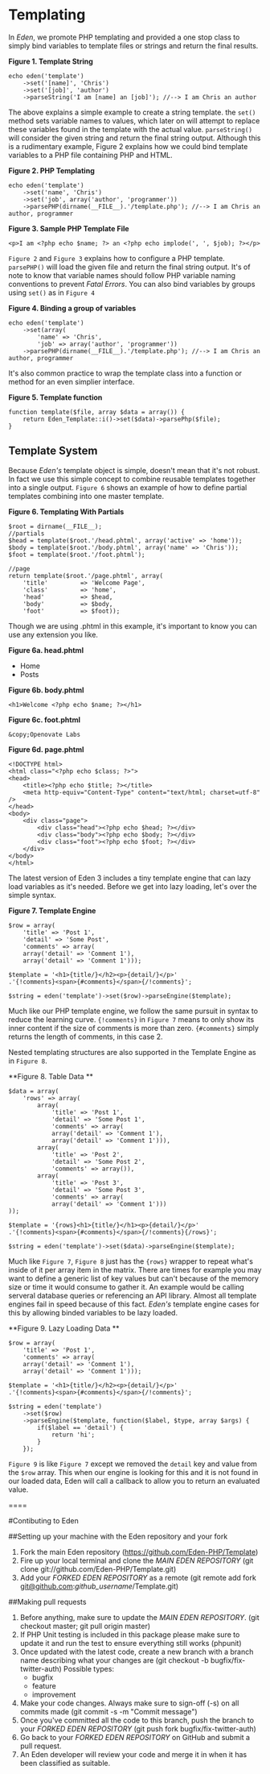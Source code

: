 # Templating

In *Eden*, we promote PHP templating and provided a one stop class to simply bind variables to template files or strings and return the final results.

**Figure 1. Template String**

	echo eden('template')
		->set('[name]', 'Chris')
		->set('[job]', 'author')
		->parseString('I am [name] an [job]'); //--> I am Chris an author

The above explains a simple example to create a string template. the `set()` method sets variable names to values, which later on will attempt to replace these variables found in the template with the actual value. `parseString()` will consider the given string and return the final string output. Although this is a rudimentary example, Figure 2 explains how we could bind template variables to a PHP file containing PHP and HTML.

**Figure 2. PHP Templating**

	echo eden('template')
		->set('name', 'Chris')
		->set('job', array('author', 'programmer'))
		->parsePHP(dirname(__FILE__).'/template.php'); //--> I am Chris an author, programmer

**Figure 3. Sample PHP Template File**

	<p>I am <?php echo $name; ?> an <?php echo implode(', ', $job); ?></p>

`Figure 2` and `Figure 3` explains how to configure a PHP template. `parsePHP()` will load the given file and return the final string output. It's of note to know that variable names should follow PHP variable naming conventions to prevent *Fatal Errors*. You can also bind variables by groups using `set()` as in `Figure 4`

**Figure 4. Binding a group of variables**

	echo eden('template')
		->set(array(
			'name' => 'Chris',
			'job' => array('author', 'programmer'))
		->parsePHP(dirname(__FILE__).'/template.php'); //--> I am Chris an author, programmer

It's also common practice to wrap the template class into a function or method for an even simplier interface.

**Figure 5. Template function**

	function template($file, array $data = array()) {
		return Eden_Template::i()->set($data)->parsePhp($file);
	}

## Template System

Because *Eden's* template object is simple, doesn't mean that it's not robust. In fact we use this simple concept to combine reusable templates together into a single output. `Figure 6` shows an example of how to define partial templates combining into one master template.

**Figure 6. Templating With Partials**
  
	$root = dirname(__FILE__);
	//partials
	$head = template($root.'/head.phtml', array('active' => 'home'));
	$body = template($root.'/body.phtml', array('name' => 'Chris'));
	$foot = template($root.'/foot.phtml');
	 
	//page
	return template($root.'/page.phtml', array(
		'title'         => 'Welcome Page',
		'class'         => 'home',
		'head'          => $head,
		'body'          => $body,
		'foot'          => $foot));

Though we are using .phtml in this example, it's important to know you can use any extension you like.

**Figure 6a. head.phtml**
	<ul>
		<li class="<?php echo $active=='home' ? 'active':NULL; ?>">Home</li>
		<li class="<?php echo $active=='posts' ? 'active':NULL; ?>">Posts</li>
	</ul>

**Figure 6b. body.phtml**

	<h1>Welcome <?php echo $name; ?></h1>

**Figure 6c. foot.phtml**

	&copy;Openovate Labs

**Figure 6d. page.phtml**

	<!DOCTYPE html>
	<html class="<?php echo $class; ?>">
	<head>
		<title><?php echo $title; ?></title>
		<meta http-equiv="Content-Type" content="text/html; charset=utf-8" />
	</head>
	<body>
		<div class="page">
			<div class="head"><?php echo $head; ?></div>
			<div class="body"><?php echo $body; ?></div>
			<div class="foot"><?php echo $foot; ?></div>
		</div>
	</body>
	</html>
	
The latest version of Eden 3 includes a tiny template engine that can lazy load variables as it's needed. Before we get into lazy loading, let's over the simple syntax.

**Figure 7. Template Engine**

	$row = array(
		'title' => 'Post 1', 
		'detail' => 'Some Post',
		'comments' => array(
		array('detail' => 'Comment 1'),
		array('detail' => 'Comment 1')));
	
	$template = '<h1>{title/}</h2><p>{detail/}</p>'
	.'{!comments}<span>{#comments}</span>{/!comments}';
	
	$string = eden('template')->set($row)->parseEngine($template);

Much like our PHP template engine, we follow the same pursuit in syntax to reduce the learning curve. `{!comments}` in `Figure 7` means to only show its inner content if the size of comments is more than zero. `{#comments}` simply returns the length of comments, in this case 2. 

Nested templating structures are also supported in the Template Engine as in `Figure 8`.

**Figure 8. Table Data **	
	
	$data = array(
		'rows' => array(
			array(
				'title' => 'Post 1', 
				'detail' => 'Some Post 1',
				'comments' => array(
				array('detail' => 'Comment 1'),
				array('detail' => 'Comment 1'))),
			array(
				'title' => 'Post 2', 
				'detail' => 'Some Post 2',
				'comments' => array()),
			array(
				'title' => 'Post 3', 
				'detail' => 'Some Post 3',
				'comments' => array(
				array('detail' => 'Comment 1')))
	));
	
	$template = '{rows}<h1>{title/}</h1><p>{detail/}</p>'
	.'{!comments}<span>{#comments}</span>{/!comments}{/rows}';
	
	$string = eden('template')->set($data)->parseEngine($template);

Much like `Figure 7`, `Figure 8` just has the `{rows}` wrapper to repeat what's inside of it per array item in the matrix. There are times for example you may want to define a generic list of key values but can't because of the memory size or time it would consume to gather it. An example would be calling serveral database queries or referencing an API library. Almost all template engines fail in speed because of this fact. *Eden's* template engine cases for this by allowing binded variables to be lazy loaded.

**Figure 9. Lazy Loading Data **
	
	$row = array(
		'title' => 'Post 1', 
		'comments' => array(
		array('detail' => 'Comment 1'),
		array('detail' => 'Comment 1')));
	
	$template = '<h1>{title/}</h2><p>{detail/}</p>'
	.'{!comments}<span>{#comments}</span>{/!comments}';
	
	$string = eden('template')
		->set($row)
		->parseEngine($template, function($label, $type, array $args) {
			if($label == 'detail') {
				return 'hi';
			}
		});

`Figure 9` is like `Figure 7` except we removed the `detail` key and value from the `$row` array. This when our engine is looking for this and it is not found in our loaded data, Eden will call a callback to allow you to return an evaluated value.

====

#Contibuting to Eden

##Setting up your machine with the Eden repository and your fork

1. Fork the main Eden repository (https://github.com/Eden-PHP/Template)
2. Fire up your local terminal and clone the *MAIN EDEN REPOSITORY* (git clone git://github.com/Eden-PHP/Template.git)
3. Add your *FORKED EDEN REPOSITORY* as a remote (git remote add fork git@github.com:*github_username*/Template.git)

##Making pull requests

1. Before anything, make sure to update the *MAIN EDEN REPOSITORY*. (git checkout master; git pull origin master)
2. If PHP Unit testing is included in this package please make sure to update it and run the test to ensure everything still works (phpunit)
3. Once updated with the latest code, create a new branch with a branch name describing what your changes are (git checkout -b bugfix/fix-twitter-auth)
    Possible types:
    - bugfix
    - feature
    - improvement
4. Make your code changes. Always make sure to sign-off (-s) on all commits made (git commit -s -m "Commit message")
5. Once you've committed all the code to this branch, push the branch to your *FORKED EDEN REPOSITORY* (git push fork bugfix/fix-twitter-auth)
6. Go back to your *FORKED EDEN REPOSITORY* on GitHub and submit a pull request.
7. An Eden developer will review your code and merge it in when it has been classified as suitable.